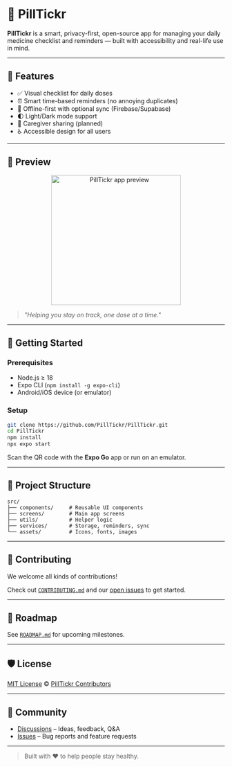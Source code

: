 # 💊 PillTickr

**PillTickr** is a smart, privacy-first, open-source app for managing your daily medicine checklist and reminders — built with accessibility and real-life use in mind.

---

## 📱 Features

- ✅ Visual checklist for daily doses
- ⏰ Smart time-based reminders (no annoying duplicates)
- 🔄 Offline-first with optional sync (Firebase/Supabase)
- 🌓 Light/Dark mode support
- 👥 Caregiver sharing (planned)
- ♿ Accessible design for all users

---

## 🧪 Preview

<p align="center">
  <img src="screenshot.png" width="300" alt="PillTickr app preview" />
</p>

> _"Helping you stay on track, one dose at a time."_  

---

## 🚀 Getting Started

### Prerequisites

- Node.js ≥ 18
- Expo CLI (`npm install -g expo-cli`)
- Android/iOS device (or emulator)

### Setup

```bash
git clone https://github.com/PillTickr/PillTickr.git
cd PillTickr
npm install
npx expo start
````

Scan the QR code with the **Expo Go** app or run on an emulator.

---

## 📂 Project Structure

```
src/
├── components/     # Reusable UI components
├── screens/        # Main app screens
├── utils/          # Helper logic
├── services/       # Storage, reminders, sync
└── assets/         # Icons, fonts, images
```

---

## 🤝 Contributing

We welcome all kinds of contributions!

Check out [`CONTRIBUTING.md`](./CONTRIBUTING.md) and our [open issues](https://github.com/PillTickr/PillTickr/issues) to get started.

---

## 📅 Roadmap

See [`ROADMAP.md`](./ROADMAP.md) for upcoming milestones.

---

## 🛡️ License

[MIT License](./LICENSE.md) © [PillTickr Contributors](https://github.com/PillTickr)

---

## 💬 Community

* [Discussions](https://github.com/PillTickr/PillTickr/discussions) – Ideas, feedback, Q\&A
* [Issues](https://github.com/PillTickr/PillTickr/issues) – Bug reports and feature requests

---

> Built with ❤️ to help people stay healthy.
